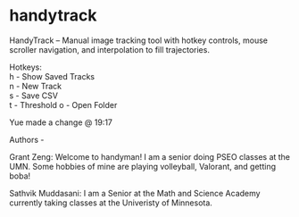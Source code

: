 # handytrack
HandyTrack – Manual image tracking tool with hotkey controls, mouse scroller navigation, and interpolation to fill trajectories.
 
Hotkeys:  
h - Show Saved Tracks  
n - New Track  
s - Save CSV  
t - Threshold
o - Open Folder

Yue made a change @ 19:17

Authors - 

Grant Zeng: Welcome to handyman! I am a senior doing 
PSEO classes at the UMN. Some hobbies of mine are playing volleyball, Valorant, and getting boba!  

Sathvik Muddasani: I am a Senior at the Math and Science Academy currently taking classes at the Univeristy of Minnesota. 
